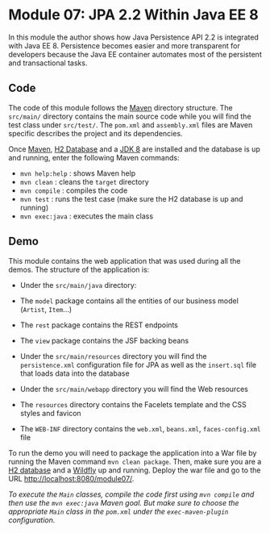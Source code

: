 # Module 07: JPA 2.2 Within Java EE 8

In this module the author shows how Java Persistence API 2.2 is integrated with Java EE 8. Persistence becomes easier and more transparent for developers because the Java EE container automates most of the persistent and transactional tasks.

## Code 

The code of this module follows the [Maven](http://maven.apache.org/) directory structure. The `src/main/` directory contains the main source code while you will find the test class under `src/test/`. The `pom.xml` and `assembly.xml` files are Maven specific describes the project and its dependencies.

Once [Maven](http://maven.apache.org/), [H2 Database](http://www.h2database.com) and a [JDK 8](http://www.oracle.com/technetwork/java/javase/downloads/index.html) are installed and the database is up and running, enter the following Maven commands:

* `mvn help:help` : shows Maven help
* `mvn clean`     : cleans the `target` directory
* `mvn compile`   : compiles the code
* `mvn test`      : runs the test case (make sure the H2 database is up and running)
* `mvn exec:java` : executes the main class

## Demo 

This module contains the web application that was used during all the demos. The structure of the application is:

* Under the `src/main/java` directory:
* The `model` package contains all the entities of our business model (`Artist`, `Item`...)
* The `rest` package contains the REST endpoints
* The `view` package contains the JSF backing beans

* Under the `src/main/resources` directory you will find the `persistence.xml` configuration file for JPA as well as the `insert.sql` file that loads data into the database

* Under the `src/main/webapp` directory you will find the Web resources
* The `resources` directory contains the Facelets template and the CSS styles and favicon
* The `WEB-INF` directory contains the `web.xml`, `beans.xml`, `faces-config.xml` file

To run the demo you will need to package the application into a War file by running the Maven command `mvn clean package`. Then, make sure you are a [H2 database](http://www.h2database.com) and a [Wildfly](http://wildfly.org) up and running. Deploy the war file and go to the URL [http://localhost:8080/module07/]().


*To execute the `Main` classes, compile the code first using `mvn compile` and then use the `mvn exec:java` Maven goal. But make sure to choose the appropriate `Main` class in the `pom.xml` under the `exec-maven-plugin` configuration.*
